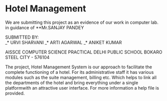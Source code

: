# Hotel Management

We are submitting this project as an evidence of our work in computer lab. in guidance of **Mr.SANJAY PANDEY 

SUBMITTED BY:          
_* URVI SHARVANI
_* ARTI AGARWAL
_* ANIKET KUMAR

AISSCE COMPUTER SCIENCE PRACTICAL
DELHI PUBLIC SCHOOL
BOKARO STEEL CITY - 576104

The project, Hotel Management System is our approach to facilitate the complete functioning of a hotel. For its administrative staff it has various modules such as the suite management, billing etc. Which helps to link all the departments of the hotel and bring everything under a single platformwith an attractive user interface. For more information a help file is provided.
